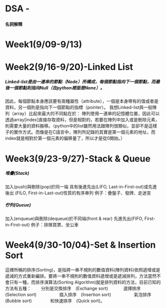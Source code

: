 # DSA - 
### `名詞解釋`

Week1(9/09-9/13)
======

Week2(9/16-9/20)-Linked List
======
##### Linked-list是由一連串的節點（Node）所構成，每個節點指向下一個節點，而最後一個節點則指向Null（在python裡面是None）。
因此，每個節點本身應該要有兩種屬性（attribute），一個是本身帶有的值或者是資料，另一個則是指向下一個節點的指標（pointer）。
我想Linked-list與一般陣列（array）比起來最大的不同點在於：
陣列使用一連串的記憶體位置，因此可以透過array[index]直接存取資料，但是相對的，若要在陣列中加入或是刪除元素，則需要大量的資料搬移。（python中的list雖然用法跟陣列很類似，並卻不是這樣子的實作方式。而像是在C語言中，陣列所記錄的其實是第一個元素的地址，而index就是相對於第一個元素的偏移量了，所以才是從0開始。）

Week3(9/23-9/27)-Stack & Queue
======
##### 堆疊(Stack)
加入(push)與刪除(pop)於同一端
</n>具有後進先出(LIFO, Last-in-First-out)或先進後出
(FILO, First-in-Last-out)性質的有序串列
例子：疊盤子、發牌、走迷宮

##### 佇列(Queue)
加入(enqueue)與刪除(dequeue)於不同端(front & rear)
先進先出(FIFO, First-in-First-out)
例子：排隊買票、坐公車

Week4(9/30-10/04)-Set & Insertion Sort
======
這裡所稱的排序(Sorting)，是指將一串不規則的數值資料(陣列資料)依照遞增或是遞減的方式重新編排。要將一串不規則的數值資料遞增或是遞減排列，方法當然不會只有一種，而排序演算法(Sorting Algorithm)就是排列資料的方法，目前已知的方法有五種：
　　分別是交換排序　(Exchange sort)
　　    　選擇排序　(Selection sort)
　　　　　插入排序　(Insertion sort)
　　　　　氣泡排序　(Bubble sort)
　　　　和快速排序　(Quick sort)。
